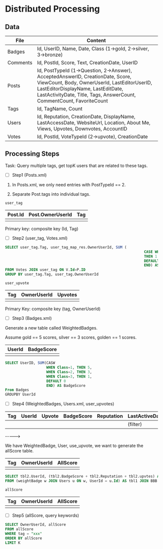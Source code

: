 # Distributed Processing

## Data

| File     | Content                                                      |
| -------- | ------------------------------------------------------------ |
| Badges   | Id, UserID, Name, Date, Class (1->gold, 2->silver, 3->bronze) |
| Comments | Id, PostId, Score, Text, CreationDate, UserID                |
| Posts    | Id, PostTypeId (1->Question, 2->Answer), AcceptedAnswerID, CreationDate, Score, ViewCount, Body, OwnerUserId, LastEditorUserID, LastEditorDisplayName, LastEditDate, LastActivityDate, Title, Tags, AnswerCount, CommentCount, FavoriteCount |
| Tags     | Id, TagName, Count                                           |
| Users    | Id, Reputation, CreationDate, DisplayName, LastAccessDate, WebsiteUrl, Location, About Me, Views, Upvotes, Downvotes, AccountID |
| Votes    | Id, PostId, VoteTypeId (2->upvote), CreationDate             |

## Processing Steps

Task: Query multiple tags, get topK users that are related to these tags.

- [ ] Step1 (Posts.xml)

1. In Posts.xml, we only need entries with PostTypeId == 2.

2. Separate Post.tags into individual tags.

```user_tag```

| Post.Id | Post.OwnerUserId | Tag  |
| ------- | ---------------- | ---- |
|         |                  |      |

Primary key: composite key (Id, Tag)

- [ ] Step2 (user_tag, Votes.xml)

```sql
SELECT user_tag.Tag, user_tag_map_res.OwnerUserId, SUM (
                                                                CASE WHEN v.VoteTypeID=2
                                                                THEN 1
                                                                DEFAULT 0
                                                                END) AS upvotes
FROM Votes JOIN user_tag ON V.Id=P.ID
GROUP BY user_tag.Tag, user_tag.OwnerUserId
```

```user_upvote```

| Tag  | OwnerUserId | Upvotes |
| ---- | ----------- | ------- |
|      |             |         |

Primary Key: composite key (tag, OwnerUserId)

- [ ] Step3 (Badges.xml)

Generate a new table called WeightedBadges.

Assume gold == 5 scores, silver == 3 scores, golden == 1 scores.

| UserId | BadgeScore |
| ------ | ---------- |
|        |            |

```sql
SELECT UserID, SUM(CASW
                   WHEN Class=1, THEN 5,
                   WHEN Class=2, THEN 3,
                   WHEN Class=3, THEN 1,
                   DEFAULT 0
                   END) AS BadgeScore
From Badges
GROUPBY UserId
```

- [ ] Step4 (WeightedBadges, Users.xml, user_upvotes)

| Tag  | UserId | Upvote | BadgeScore | Reputation | LastActiveDate |
| ---- | ------ | ------ | ---------- | ---------- | -------------- |
|      |        |        |            |            | (filter)       |

----->

We have WeightedBadge, User, use_upvote, we want to generate the allScore table.

| Tag  | OwnerUserId | AllScore |
| ---- | ----------- | -------- |
|      |             |          |

```sql
SELECT tbl2.UserId, (tbl2.BadgeScore + tbl2.Reputation + tbl2.upvtes) AS AllScore
FROM (weightBadge w JOIN Users u ON w, UserId = u.Id) AS tbl1 JOIN BBB b ON tbl1.UserId = b.OwnerUserId AS tbl2
```



```allScore```

| Tag  | OwnerUserId | AllScore |
| ---- | ----------- | -------- |
|      |             |          |

- [ ] Step5 (allScore, query keywords)

```sql
SELECT OwnerUserId, allScore
FROM allScore
WHERE tag = "xxx"
ORDER BY allScore
LIMIT K
```

